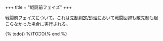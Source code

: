 +++
title = "戦闘前フェイズ"
+++

戦闘前フェイズについて。これは[先制判定/処理](@/encounter/preemptive/_index.md)において戦闘回避も敵先制も起こらなかった場合に実行される。

{% todo() %}TODO{% end %}
